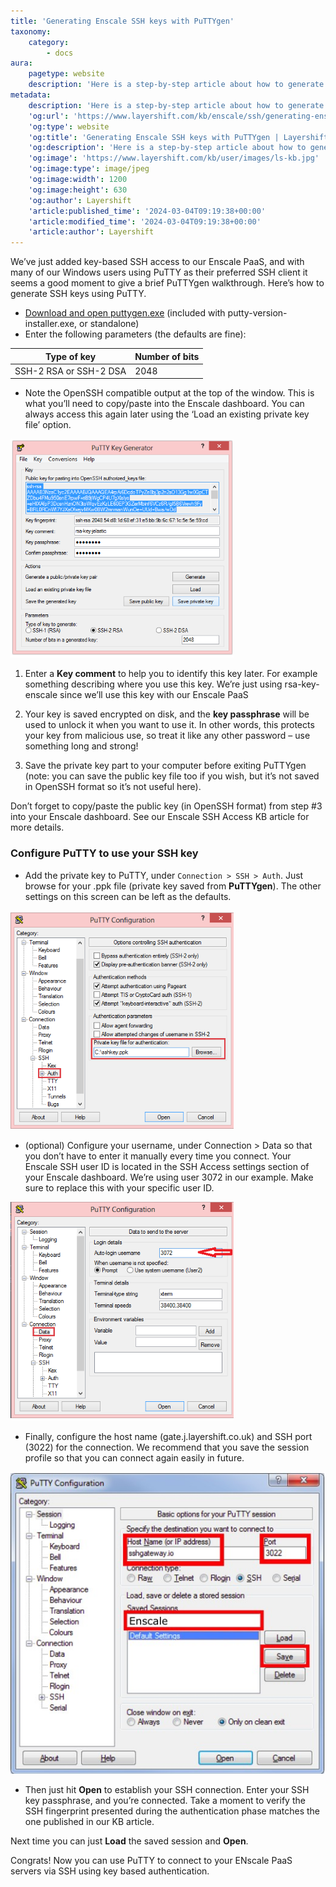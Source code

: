 ```yaml
---
title: 'Generating Enscale SSH keys with PuTTYgen'
taxonomy:
    category:
        - docs
aura:
    pagetype: website
    description: 'Here is a step-by-step article about how to generate SSH key using PuTTYgen, so you can access your server via SSH from a Windows client.'
metadata:
    description: 'Here is a step-by-step article about how to generate SSH key using PuTTYgen, so you can access your server via SSH from a Windows client.'
    'og:url': 'https://www.layershift.com/kb/enscale/ssh/generating-enscale-ssh-keys-with-puttygen'
    'og:type': website
    'og:title': 'Generating Enscale SSH keys with PuTTYgen | Layershift KB'
    'og:description': 'Here is a step-by-step article about how to generate SSH key using PuTTYgen, so you can access your server via SSH from a Windows client.'
    'og:image': 'https://www.layershift.com/kb/user/images/ls-kb.jpg'
    'og:image:type': image/jpeg
    'og:image:width': 1200
    'og:image:height': 630
    'og:author': Layershift
    'article:published_time': '2024-03-04T09:19:38+00:00'
    'article:modified_time': '2024-03-04T09:19:38+00:00'
    'article:author': Layershift
---
```


We’ve just added key-based SSH access to our Enscale PaaS, and with many of our Windows users using PuTTY as their preferred SSH client it seems a good moment to give a brief PuTTYgen walkthrough. Here’s how to generate SSH keys using PuTTY.

* [Download and open puttygen.exe](https://www.chiark.greenend.org.uk/~sgtatham/putty/latest.html) (included with putty-version-installer.exe, or standalone)
* Enter the following parameters (the defaults are fine):

Type of key | Number of bits
--------------- | -----------------------------------
SSH-2 RSA or SSH-2 DSA | 2048

* Note the OpenSSH compatible output at the top of the window. This is what you’ll need to copy/paste into the Enscale dashboard. You can always access this again later using the ‘Load an existing  private key file’ option.

![Generating%20Enscale%20SSH%20keys%20with%20PuTTYgen-1](Generating%20Enscale%20SSH%20keys%20with%20PuTTYgen-1.png "Generating%20Enscale%20SSH%20keys%20with%20PuTTYgen-1")

1. Enter a **Key comment** to help you to identify this key later. For example something describing where you use this key. We’re just using rsa-key-enscale since we’ll use this key with our Enscale PaaS

1. Your key is saved encrypted on disk, and the **key passphrase** will be used to unlock it when you want to use it. In other words, this protects your key from malicious use, so treat it like any other password – use something long and strong!

1. Save the private key part to your computer before exiting PuTTYgen (note: you can save the public key file too if you wish, but it’s not saved in OpenSSH format so it’s not useful here).

Don’t forget to copy/paste the public key (in OpenSSH format) from step #3 into your Enscale dashboard. See our Enscale SSH Access KB article for more details.

### Configure PuTTY to use your SSH key

* Add the private key to PuTTY, under `Connection > SSH > Auth`. Just browse for your .ppk file (private key saved from **PuTTYgen**). The other settings on this screen can be left as the defaults.

![Generating%20Enscale%20SSH%20keys%20with%20PuTTYgen-2](Generating%20Enscale%20SSH%20keys%20with%20PuTTYgen-2.png "Generating%20Enscale%20SSH%20keys%20with%20PuTTYgen-2")

* (optional) Configure your username, under Connection > Data so that you don’t have to enter it manually every time you connect. Your Enscale SSH user ID is located in the SSH Access settings section of your Enscale dashboard. We’re using user 3072 in our example. Make sure to replace this with your specific user ID.

![Generating%20Enscale%20SSH%20keys%20with%20PuTTYgen-3](Generating%20Enscale%20SSH%20keys%20with%20PuTTYgen-3.png "Generating%20Enscale%20SSH%20keys%20with%20PuTTYgen-3")

* Finally, configure the host name (gate.j.layershift.co.uk) and SSH port (3022) for the connection. We recommend that you save the session profile so that you can connect again easily in future.

![Generating%20Enscale%20SSH%20keys%20with%20PuTTYgen-4](Generating%20Enscale%20SSH%20keys%20with%20PuTTYgen-4.jpg "Generating%20Enscale%20SSH%20keys%20with%20PuTTYgen-4")

* Then just hit **Open** to establish your SSH connection. Enter your SSH key passphrase, and you’re connected. Take a moment to verify the SSH fingerprint presented during the authentication phase matches the one published in our KB article.

Next time you can just **Load** the saved session and **Open**.

Congrats! Now you can use PuTTY to connect to your ENscale PaaS servers via SSH using key based authentication.